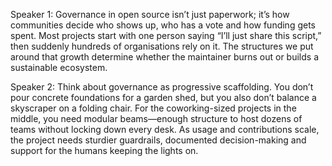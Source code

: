 Speaker 1: Governance in open source isn’t just paperwork; it’s how communities decide who shows up, who has a vote and how funding gets spent. Most projects start with one person saying “I’ll just share this script,” then suddenly hundreds of organisations rely on it. The structures we put around that growth determine whether the maintainer burns out or builds a sustainable ecosystem.

Speaker 2: Think about governance as progressive scaffolding. You don’t pour concrete foundations for a garden shed, but you also don’t balance a skyscraper on a folding chair. For the coworking-sized projects in the middle, you need modular beams—enough structure to host dozens of teams without locking down every desk. As usage and contributions scale, the project needs sturdier guardrails, documented decision-making and support for the humans keeping the lights on.
